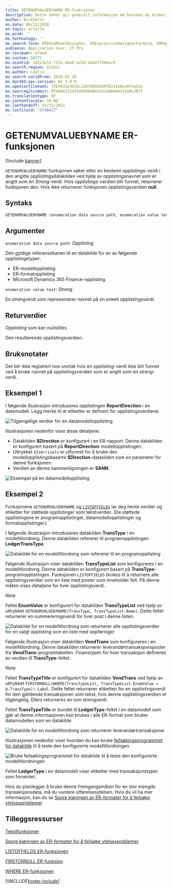 ```yaml
---
title: GETENUMVALUEBYNAME ER-funksjonen
description: Dette emnet gir generell informasjon om hvordan du bruker ER-funksjonen GETENUMVALUEBYNAME.
author: NickSelin
ms.date: 09/23/2020
ms.topic: article
ms.prod: ''
ms.technology: ''
ms.search.form: ERDataModelDesigner, ERExpressionDesignerFormula, ERMappedFormatDesigner, ERModelMappingDesigner
audience: Application User, IT Pro
ms.reviewer: kfend
ms.custom: 58771
ms.assetid: 24223e13-727a-4be6-a22d-4d427f504ac9
ms.search.region: Global
ms.author: nselin
ms.search.validFrom: 2016-02-28
ms.dyn365.ops.version: AX 7.0.0
ms.openlocfilehash: 72b5831e3d2bc2e839b0a569fb314a8ec074a5a1
ms.sourcegitcommit: 074b6e212d19dd5d84881d1cdd096611a18c207f
ms.translationtype: HT
ms.contentlocale: nb-NO
ms.lasthandoff: 03/31/2021
ms.locfileid: "5746417"
---
```

# <a name="getenumvaluebyname-er-function"></a>GETENUMVALUEBYNAME ER-funksjonen

[!include [banner](../includes/banner.md)]

`GETENUMVALUEBYNAME`-funksjonen søker etter en bestemt *opplistings*-verdi i den angitte opplistingsdatakilden ved hjelp av opplistingsnavnet som er angitt som en *Streng*-verdi. Hvis *opplistings*-verdien blir funnet, returnerer funksjonen den. Hvis ikke returnerer funksjonen opplistingsverdien **null**.

## <a name="syntax"></a>Syntaks

```vb
GETENUMVALUEBYNAME (enumeration data source path, enumeration value text)
```

## <a name="arguments"></a>Argumenter

`enumeration data source path`: *Opplisting*

Den gyldige referansebanen til en datakilde for en av følgende opplistingstyper:

- ER-modellopplisting
- ER-formatopplisting
- Microsoft Dynamics 365 Finance-opplisting

`enumeration value text`: *Streng*

En strengverdi som representerer navnet på en enkelt opplistingsverdi.

## <a name="return-values"></a>Returverdier

*Opplisting* som kan nullstilles

Den resulterende opplistingsverdien.

## <a name="usage-notes"></a>Bruksnotater

Det blir ikke registrert noe unntak hvis en *opplisting*-verdi ikke blir funnet ved å bruke navnet på opplistingsverdien som er angitt som en *streng*-verdi.

## <a name="example-1"></a>Eksempel 1

I følgende illustrasjon introduseres opplistingen **ReportDirection** i en datamodell. Legg merke til at etiketter er definert for opplistingsverdiene.

![Tilgjengelige verdier for en datamodellopplisting](./media/ER-data-model-enumeration-values.PNG)

Illustrasjonen nedenfor viser disse detaljene:

- Datakilden **$Direction** er konfigurert i en ER-rapport. Denne datakilden er konfigurert basert på **ReportDirection**-modellopplistingen.
- Uttrykket `$IsArrivals` er utformet for å bruke den modellopplistingsbaserte **$Direction**-datakilden som en parameter for denne funksjonen.
- Verdien av denne sammenligningen er **SANN**.

![Eksempel på en datamodellopplisting](./media/ER-data-model-enumeration-usage.PNG)

## <a name="example-2"></a>Eksempel 2

Funksjonene `GETENUMVALUEBYNAME` og [`LISTOFFIELDS`](er-functions-list-listoffields.md) lar deg hente verdier og etiketter for støttede opplistinger som tekstverdier. (De støttede opplistingene er programopplistinger, datamodellopplistinger og formatopplistinger.)

I følgende illustrasjon introduseres datakilden **TransType** i en modelltilordning. Denne datakilden refererer til programopplistingen **LedgerTransType**.

![Datakilde for en modelltilordning som refererer til en programopplisting](./media/er-functions-text-getenumvaluebyname-example2-1.png)

Følgende illustrasjon viser datakilden **TransTypeList** som konfigureres i en modelltilordning. Denne datakilden er konfigurert basert på **TransType**-programopplistingen. Funksjonen `LISTOFFIELDS` brukes til å returnere alle opplistingsverdier som en liste med poster som inneholder felt. På denne måten vises detaljene for hver opplistingsverdi.

> [!NOTE]
> Feltet **EnumValue** er konfigurert for datakilden **TransTypeList** ved hjelp av uttrykket `GETENUMVALUEBYNAME(TransType, TransTypeList.Name)`. Dette feltet returnerer en nummereringsverdi for hver post i denne listen.

![Datakilde for en modelltilordning som returnerer alle opplistingsverdier for en valgt opplisting som en liste med oppføringer](./media/er-functions-text-getenumvaluebyname-example2-2.png)

Følgende illustrasjon viser datakilden **VendTrans** som konfigureres i en modelltilordning. Denne datakilden returnerer leverandørtransaksjonsposter fra **VendTrans**-programtabellen. Finanstypen for hver transaksjon defineres av verdien til **TransType**-feltet.

> [!NOTE]
> Feltet **TransTypeTitle** er konfigurert for datakilden **VendTrans** ved hjelp av uttrykket `FIRSTORNULL(WHERE(TransTypeList, TransTypeList.EnumValue = @.TransType)).Label`. Dette feltet returnerer etiketten for en opplistingsverdi for den gjeldende transaksjonen som tekst, hvis denne opplistingsverdien er tilgjengelig. Ellers returneres en tom strengverdi.
>
> Feltet **TransTypeTitle** er bundet til **LedgerType**-feltet i en datamodell som gjør at denne informasjonen kan brukes i alle ER-format som bruker datamodellen som en datakilde.

![Datakilde for en modelltilordning som returnerer leverandørtransaksjoner](./media/er-functions-text-getenumvaluebyname-example2-3.png)

Illustrasjonen nedenfor viser hvordan du kan bruke [feilsøkingsprogrammet for datakilde](er-debug-data-sources.md) til å teste den konfigurerte modelltilordningen.

![Bruke feilsøkingsprogrammet for datakilde til å teste den konfigurerte modelltilordningen](./media/er-functions-text-getenumvaluebyname-example2-4.gif)

Feltet **LedgerType** i en datamodell viser etiketter med transaksjonstyper som forventet.

Hvis du planlegger å bruke denne fremgangsmåten for en stor mengde transaksjonsdata, må du vurdere utførelsesytelsen. Hvis du vil ha mer informasjon, kan du se [Spore kjøringen av ER-formater for å feilsøke ytelsesproblemer](trace-execution-er-troubleshoot-perf.md).

## <a name="additional-resources"></a>Tilleggsressurser

[Tekstfunksjoner](er-functions-category-text.md)

[Spore kjøringen av ER-formater for å feilsøke ytelsesproblemer](trace-execution-er-troubleshoot-perf.md)

[LISTOFFIELDS ER-funksjonen](er-functions-list-listoffields.md)

[FIRSTORNULL ER-funksjon](er-functions-list-firstornull.md)

[WHERE ER-funksjonen](er-functions-list-where.md)


[!INCLUDE[footer-include](../../../includes/footer-banner.md)]